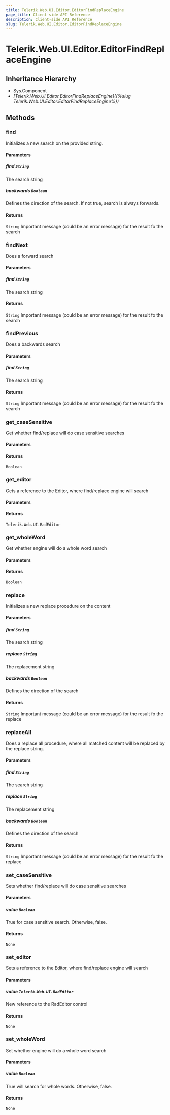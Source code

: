 ```yaml
---
title: Telerik.Web.UI.Editor.EditorFindReplaceEngine
page_title: Client-side API Reference
description: Client-side API Reference
slug: Telerik.Web.UI.Editor.EditorFindReplaceEngine
---
```


# Telerik.Web.UI.Editor.EditorFindReplaceEngine

## Inheritance Hierarchy

* Sys.Component
* *[Telerik.Web.UI.Editor.EditorFindReplaceEngine]({%slug Telerik.Web.UI.Editor.EditorFindReplaceEngine%})*

## Methods

### find

Initializes a new search on the provided string.

#### Parameters

##### find `String`

The search string

##### backwards `Boolean`

Defines the direction of the search. If not true, search is always forwards.

#### Returns

`String` Important message (could be an error message) for the result fo the search

### findNext

Does a forward search

#### Parameters

##### find `String`

The search string

#### Returns

`String` Important message (could be an error message) for the result fo the search

### findPrevious

Does a backwards search

#### Parameters

##### find `String`

The search string

#### Returns

`String` Important message (could be an error message) for the result fo the search

### get_caseSensitive

Get whether find/replace will do case sensitive searches

#### Parameters

#### Returns

`Boolean`

### get_editor

Gets a reference to the Editor, where find/replace engine will search

#### Parameters

#### Returns

`Telerik.Web.UI.RadEditor`

### get_wholeWord

Get whether engine will do a whole word search

#### Parameters

#### Returns

`Boolean`

### replace

Initializes a new replace procedure on the content

#### Parameters

##### find `String`

The search string

##### replace `String`

The replacement string

##### backwards `Boolean`

Defines the direction of the search

#### Returns

`String` Important message (could be an error message) for the result fo the replace

### replaceAll

Does a replace all procedure, where all matched content will be replaced by the replace string.

#### Parameters

##### find `String`

The search string

##### replace `String`

The replacement string

##### backwards `Boolean`

Defines the direction of the search

#### Returns

`String` Important message (could be an error message) for the result fo the replace

### set_caseSensitive

Sets whether find/replace will do case sensitive searches

#### Parameters

##### value `Boolean`

True for case sensitive search. Otherwise, false.

#### Returns

`None`

### set_editor

Sets a reference to the Editor, where find/replace engine will search

#### Parameters

##### value `Telerik.Web.UI.RadEditor`

New reference to the RadEditor control

#### Returns

`None`

### set_wholeWord

Set whether engine will do a whole word search

#### Parameters

##### value `Boolean`

True will search for whole words. Otherwise, false.

#### Returns

`None`